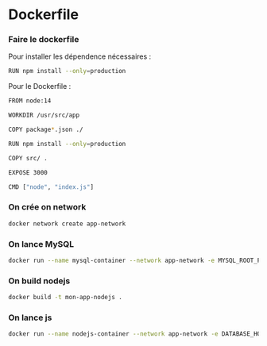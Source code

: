 # Dockerfile

### Faire le dockerfile

Pour installer les dépendence nécessaires :
```bash
RUN npm install --only=production
```

Pour le Dockerfile :

```bash
FROM node:14

WORKDIR /usr/src/app

COPY package*.json ./

RUN npm install --only=production

COPY src/ .

EXPOSE 3000

CMD ["node", "index.js"]

```

### On crée on network
```bash
docker network create app-network
```

### On lance MySQL
```bash
docker run --name mysql-container --network app-network -e MYSQL_ROOT_PASSWORD=mdp -e MYSQL_DATABASE=db -p 3306:3306 -d mysql
```

### On build nodejs
```bash
docker build -t mon-app-nodejs .
```

### On lance js
```bash
docker run --name nodejs-container --network app-network -e DATABASE_HOST=mysql-container -e DATABASE_USER=root -e DATABASE_PASSWORD=mdp -e DATABASE_NAME=db -p 3000:3000 -d mon-app-nodejs
```


